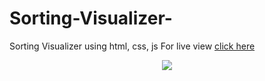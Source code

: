 # Sorting-Visualizer-
Sorting Visualizer using html, css, js
For live view [click here](https://sorting-visualizer-sd.netlify.app//)
<p align="center"><img src="https://profile-counter.glitch.me/Digital-Clock-using-HTML-JS-CSS/count.svg" /></p>
